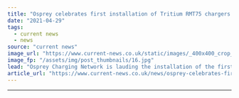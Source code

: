 ```yaml
---
title: "Osprey celebrates first installation of Tritium RMT75 chargers in Europe"
date: "2021-04-29"
tags: 
  - current news
  - news
source: "current news"
image_url: "https://www.current-news.co.uk/static/images/_400x400_crop_center-center/Image-from-iOS-2-image-Osprey.jpg"
image_fp: "/assets/img/post_thumbnails/16.jpg"
lead: "​Osprey Charging Network is lauding the installation of the first Tritium RMT75 rapid chargers in Europe, with these located in Gosport, UK."
article_url: "https://www.current-news.co.uk/news/osprey-celebrates-first-installation-of-tritium-rmt75-chargers-in-europe?utm_source=rss-feeds&utm_medium=rss&utm_campaign=rss"
---
```


---
